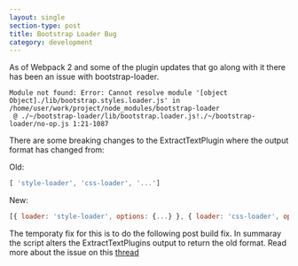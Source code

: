 ```yaml
---
layout: single
section-type: post
title: Bootstrap Loader Bug
category: development
---
```


As of Webpack 2 and some of the plugin updates that go along with it there has been an issue with bootstrap-loader.

~~~ javascrip
Module not found: Error: Cannot resolve module '[object Object]./lib/bootstrap.styles.loader.js' in /home/user/work/project/node_modules/bootstrap-loader
 @ ./~/bootstrap-loader/lib/bootstrap.loader.js!./~/bootstrap-loader/no-op.js 1:21-1087
~~~

There are some breaking changes to the ExtractTextPlugin where the output format has changed from:

Old:
~~~ javascript
[ 'style-loader', 'css-loader', '...']
~~~

New:
~~~ javascript
[{ loader: 'style-loader', options: {...} }, { loader: 'css-loader', options: {...} } ]
~~~

The temporaty fix for this is to do the following post build fix. In summaray the script alters the ExtractTextPlugins output to return the old format. Read more about the issue on this [thread](https://github.com/shakacode/bootstrap-loader/issues/238) 
